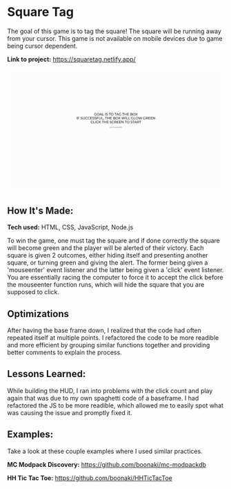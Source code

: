 # Square Tag
The goal of this game is to tag the square! The square will be running away from your cursor.
This game is not available on mobile devices due to game being cursor dependent.

**Link to project:** https://squaretag.netlify.app/

<img src="imgs/squaregame.gif">

## How It's Made:

**Tech used:** HTML, CSS, JavaScript, Node.js

To win the game, one must tag the square and if done correctly the square will become green and the player will be alerted of their victory. Each square is given 2 outcomes, either hiding itself and presenting another square, or turning green and giving the alert. The former being given a 'mouseenter' event listener and the latter being given a 'click' event listener. You are essentially racing the computer to force it to accept the click before the mouseenter function runs, which will hide the square that you are supposed to click.

## Optimizations

After having the base frame down, I realized that the code had often repeated itself at multiple points. I refactored the code to be more readible and more efficient by grouping similar functions together and providing better comments to explain the process.

## Lessons Learned:

While building the HUD, I ran into problems with the click count and play again that was due to my own spaghetti code of a baseframe. I had refactored the JS to be more readible, which allowed me to easily spot what was causing the issue and promptly fixed it.

## Examples:
Take a look at these couple examples where I used similar practices.

**MC Modpack Discovery:** https://github.com/boonaki/mc-modpackdb

**HH Tic Tac Toe:** https://github.com/boonaki/HHTicTacToe

